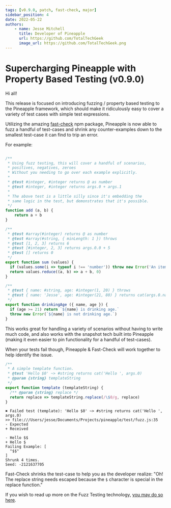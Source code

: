 ```yaml
---
tags: [v0.9.0, patch, fast-check, major]
sidebar_position: 4
date: 2022-05-22
authors: 
    - name: Jesse Mitchell
      title: Developer of Pineapple
      url: https://github.com/TotalTechGeek
      image_url: https://github.com/TotalTechGeek.png
---
```


# Supercharging Pineapple with Property Based Testing (v0.9.0)

Hi all!

This release is focused on introducing fuzzing / property based testing to the Pineapple framework, which should make it ridiculously easy to cover a variety of test cases with simple test expressions.

Utilizing the amazing [fast-check](https://github.com/dubzzz/fast-check) npm package, Pineapple is now able to fuzz a handful of test-cases and shrink any counter-examples down to the smallest test-case it can find to trip an error.

For example:

```js

/**
 * Using fuzz testing, this will cover a handful of scenarios,
 * positives, negatives, zeroes
 * Without you needing to go over each example explicitly.
 * 
 * @test #integer, #integer returns @ as number
 * @test #integer, #integer returns args.0 + args.1
 * 
 * The above test is a little silly since it's embedding the   
 * same logic in the test, but demonstrates that it's possible.
 */
function add (a, b) {
    return a + b 
}

/**
 * @test #array(#integer) returns @ as number
 * @test #array(#string, { minLength: 1 }) throws
 * @test [1, 2, 3] returns 6
 * @test [#integer, 2, 3] returns args.0.0 + 5
 * @test [] returns 0
 */
export function sum (values) {
  if (values.some(i => typeof i !== 'number')) throw new Error('An item in the array is not a number.')
  return values.reduce((a, b) => a + b, 0)
}

/**
 * @test { name: #string, age: #integer(1, 20) } throws
 * @test { name: 'Jesse', age: #integer(21, 80) } returns cat(args.0.name, ' is drinking age.')
 */
export function drinkingAge ({ name, age }) {
  if (age >= 21) return `${name} is drinking age.`
  throw new Error(`${name} is not drinking age.`)
}
```

This works great for handling a variety of scenarios without having to write much code, and also works with the snapshot tech built into Pineapple (making it even easier to pin functionality for a handful of test-cases).

When your tests fail though, Pineapple & Fast-Check will work together to help identify the issue.

```js
/**
 * A simple template function.
 * @test 'Hello $0' ~> #string returns cat('Hello ', args.0)
 * @param {string} templateString
 */
export function template (templateString) {
  /** @param {string} replace */
  return replace => templateString.replace(/\$0/g, replace)
}
```

```
✖ Failed test (template): 'Hello $0' ~> #string returns cat('Hello ', args.0)
>> file:///Users/jesse/Documents/Projects/pineapple/test/fuzz.js:35
- Expected
+ Received

- Hello $$
+ Hello $
Failing Example: [
  "$$"
]
Shrunk 4 times.
Seed: -2121637705
```

Fast-Check shrinks the test-case to help you as the developer realize: "Oh! The replace string needs escaped because the `$` character is special in the replace function."

If you wish to read up more on the Fuzz Testing technology, [you may do so here](/docs/writing-tests/fuzzing-property-based).
